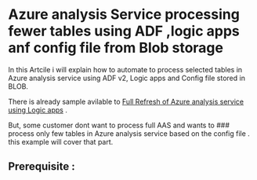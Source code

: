 # Azure analysis Service processing fewer tables using ADF ,logic apps anf config file from Blob storage

In this Artcile i will explain how to automate to process selected tables in Azure analysis service using ADF v2, Logic apps and Config file stored in BLOB.

There is already sample avilable to [Full Refresh of Azure analysis service using Logic apps](https://docs.microsoft.com/en-us/azure/data-factory/concepts-data-flow-overview) .

But, some customer dont want to process full AAS and wants to ### process only few tables in Azure analysis service based on the config file . this example will cover that part.

## Prerequisite :

